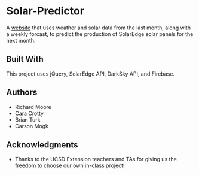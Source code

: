 # Solar-Predictor #
A [website](https://rm5565.github.io/Project1/) that uses weather and solar data from the last month, along with a weekly forcast, to predict the production of SolarEdge solar panels for the next month.
## Built With ##
This project uses jQuery, SolarEdge API, DarkSky API, and Firebase.
## Authors ##
* Richard Moore
* Cara Crotty
* Brian Turk
* Carson Mogk
## Acknowledgments ##
* Thanks to the UCSD Extension teachers and TAs for giving us the freedom to choose our own in-class project!
